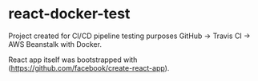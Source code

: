 # react-docker-test
Project created for CI/CD pipeline testing purposes GitHub -> Travis CI -> AWS Beanstalk with Docker.

React app itself was bootstrapped with (https://github.com/facebook/create-react-app).